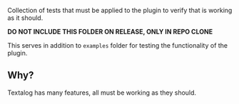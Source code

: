Collection of tests that must be applied to the plugin to verify that is working as it should.

**DO NOT INCLUDE THIS FOLDER ON RELEASE, ONLY IN REPO CLONE**

This serves in addition to `examples` folder for testing the functionality of the plugin.

## Why?
Textalog has many features, all must be working as they should.